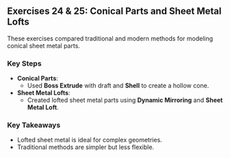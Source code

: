 ## **Exercises 24 & 25: Conical Parts and Sheet Metal Lofts**  

These exercises compared traditional and modern methods for modeling conical sheet metal parts.  

### **Key Steps**  
- **Conical Parts**:  
  - Used **Boss Extrude** with draft and **Shell** to create a hollow cone.  
- **Sheet Metal Lofts**:  
  - Created lofted sheet metal parts using **Dynamic Mirroring** and **Sheet Metal Loft**.  

### **Key Takeaways**  
- Lofted sheet metal is ideal for complex geometries.  
- Traditional methods are simpler but less flexible.  
